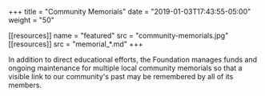 +++
title = "Community Memorials"
date  = "2019-01-03T17:43:55-05:00"
weight = "50"

[[resources]]
  name = "featured"
  src  = "community-memorials.jpg"
[[resources]]
  src = "memorial_*.md"
+++

In addition to direct educational efforts, the Foundation manages funds and ongoing maintenance for multiple local community memorials so that a visible link to our community's past may be remembered by all of its members.<!--more-->
